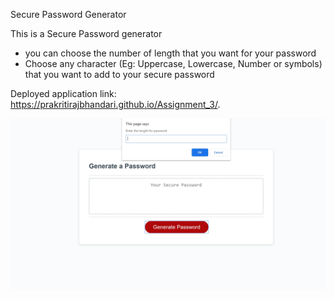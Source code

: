 Secure Password Generator

This is a Secure Password generator

- you can choose the number of length that you want for your password
- Choose any character (Eg: Uppercase, Lowercase, Number or symbols) that you want to add to your secure password

Deployed application link: https://prakritirajbhandari.github.io/Assignment_3/.

![Alt text](./Screenshots/generate.jpg?raw=true "Optional Title")
